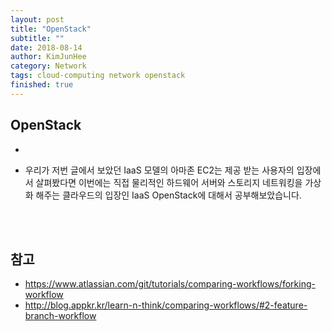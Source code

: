 ```yaml
---
layout: post
title: "OpenStack"
subtitle: ""
date: 2018-08-14
author: KimJunHee
category: Network
tags: cloud-computing network openstack
finished: true
---
```


## OpenStack

* 

* 우리가 저번 글에서 보았던 IaaS 모델의 아마존 EC2는 제공 받는 사용자의 입장에서 살펴봤다면 이번에는 직접 물리적인 하드웨어 서버와 스토리지 네트워킹을 가상화 해주는 클라우드의 입장인 IaaS OpenStack에 대해서 공부해보았습니다.


<br/><br/>
## 참고

* <https://www.atlassian.com/git/tutorials/comparing-workflows/forking-workflow>
* <http://blog.appkr.kr/learn-n-think/comparing-workflows/#2-feature-branch-workflow>
